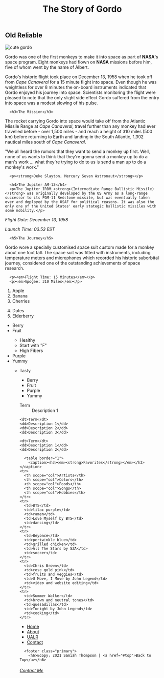 <!doctype html>
<html lang="en">
  
  <head>
    <title>Niah Gabrielle</title>
    <meta charset="utf-8"/>
    <meta name="description" content="The story of Gordo"/>
    <meta name="author" content="Saniah Thompson"/>
  </head>
  
  <body>
    <div class="container">
    <header class="primary">
    <h1>The Story of Gordo</h1>
      </header>
      <!--Document Title-->
   <h2 id="demo">Old Reliable</h2>
      
   <img src="https://thomaswallace.net/wp-content/uploads/2018/02/gordo.jpeg" alt="cute gordo"/>
      <p>Gordo was one of the first monkeys to make it into space as part of <strong>NASA</strong>'s space program. Eight monkeys had flown on <strong>NASA</strong> missions before him, five of whom went by the name of Albert.</p>

   <p>Gordo's historic flight took place on December 13, 1958 when he took off from <em>Cape Canaveral</em> for a 15 minute flight into space. Even though he was weightless for over 8 minutes the on-board instruments indicated that Gordo enjoyed his journey into space. Scientists monitoring the flight were pleased to note that the only slight side effect Gordo suffered from the entry into space was a modest slowing of his pulse.</p>
      
      <h3>The Mission</h3>
  <p>The rocket carrying Gordo into space would take off from the Atlantic Missile Range at <em>Cape Canaveral</em>, travel further than any monkey had ever travelled before - over 1,500 miles - and reach a height of 310 miles (500 km) before returning to Earth and landing in the South Atlantic, 1,302 nautical miles south of <em>Cape Canaveral</em>.</p>

  <p>"We all heard the rumors that they want to send a monkey up first. Well, none of us wants to think that they're gonna send a monkey up to do a man's work ... what they're trying to do to us is send a man up to do a monkey's work."</p>

      <p><strong>Deke Slayton, Mercury Seven Astronaut</strong></p>
      
      <h4>The Jupiter AM-13</h4>
      <p>The Jupiter IRBM <strong>(Intermediate Range Ballistic Missile)</strong> was originally developed by the US Army as a long-range successor to its PGM-11 Redstone missile, but was eventually taken over and deployed by the USAF for political reasons. It was also the only one of the United States' early stategic ballistic missiles with some mobility.</p>

  <p><em>Flight Date: December 13, 1958</em></p>
  <p><em>Launch Time: 03.53 EST</em></p>
      
      <h5>The Journey</h5>
   <p>Gordo wore a specially customised space suit custom made for a monkey about one foot tall. The space suit was fitted with instruments, including temperature meters and microphones which recorded his historic suborbital journey, considered one of the outstanding achievements of space research.</p>

      <p><em>Flight Time: 15 Minutes</em></p>
      <p><em>Apogee: 310 Miles</em></p>
<!--Ordered List-->
<ol>
  <li>Apple</li>
  <li>Banana</li>
  <li>Cherries</li>
</ol>
<ol start="4">
  <li>Dates</li>
  <li>Elderberry</li>
</ol>
<ul>
    <li>Berry</li>
    <li>Fruit</li>
<ul>
    <li>Healthy</li>
    <li>Start with "F"</li>
    <li>High Fibers</li>
</ul>
</li>
    <li>Purple</li>
    <li>Yummy</li>
<ul>
</li>
    <li>Tasty</li>
</ol>

<ul>
  <li>Berry</li>
  <li>Fruit</li>
  <li>Purple</li>
  <li>Yummy</li>
</ul>
  
  <dl>
    <dt>Term</dt>
    <dd>Description 1</dd>
    
    <dt>Term</dt>
    <dd>Description 1</dd>
    <dd>Description 2</dd>
    <dd>Description 3</dd>
    
    <dt>Term</dt>
    <dd>Description 1</dd>
    <dd>Description 2</dd>
  </dl>
      
      <table border="1">
        <caption><h3><em><strong>Favorites</strong></em></h3></caption>
    <tr>
      <th scope="col">Artists</th>
      <th scope="col">Colors</th>
      <th scope="col">Foods</th>
      <th scope="col">Songs</th>
      <th scope="col">Hobbies</th>
    </tr>
    <tr>
      <td>BTS</td>
      <td>lilac purple</td>
      <td>ramen</td>
      <td>Love Myself by BTS</td>
      <td>dancing</td>
    </tr>
    <tr>
      <td>Beyonce</td>
      <td>periwinkle blue</td>
      <td>grilled chicken</td>
      <td>All The Stars by SZA</td>
      <td>soccer</td>
    </tr>
    <tr>
      <td>Chris Brown</td>
      <td>rose gold pink</td>
      <td>fruits and veggies</td>
      <td>U Move, I Move by John Legend</td>
      <td>video and website editing</td>
    </tr>
    <tr>
      <td>Summer Walker</td>
      <td>brown and neutral tones</td>
      <td>quesadillas</td>
      <td>Tonight by John Legend</td>
      <td>cooking</td>
    </tr>
  </table>
       <!--#content-->
 <nav class="primary">
   <title>Navigation</title>
      <ul>
        <li><a href="https://ualr.edu#">Home</a></li>
        <li><a href="pages/docs/about.html">About</a></li>
        <li><a href="#demo" target="_blank">UALR</a></li>
        <li><a href="https://ualr.edu#contact">Contact</a></li>
      </ul>
    </nav>
      
      <footer class="primary">
        <h6>&copy; 2021 Saniah Thompson | <a href="#top">Back to Top</a></h6>
  <h6><a href="mailto:sgthompson@ualr.edu">Contact Me</a></h6>
  </footer>
  </div>
  <!--.container-->
  </body>
</html>
